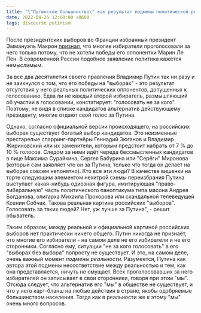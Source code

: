 ```yaml
---
title: "\"Путинское большинство\" как результат подмены политической реальности"
date: 2022-04-25 12:00:00 +0600
tags: discourse putinism
---
```

После президентских выборов во Франции избранный президент Эммануэль Макрон [признал](https://news.sky.com/story/french-election-emmanuel-macron-to-win-second-term-according-to-vote-projection-12598054), что многие избиратели проголосовали за него только потому, что не хотели победы его оппонентки Марин Ле Пен. В современной России подобное заявление политика кажется немыслимым.

За все два десятилетия своего правления Владимир Путин так ни разу и не заикнулся о том, что его победы на "выборах" - это результат отсутствия у него реальных политических оппонентов, допущенных к голосованию. Едва ли не каждый второй избиратель, размышляющий об участии в голосовании, констатирует: "голосовать не за кого". Поэтому, не видя в списке кандидатов альтернатив действующему президенту, многие отдают свой голос за Путина.

Однако, согласно официальной версии происходящего, на российских выборах существует богатый выбор кандидатов. Это неизменные престарелые спарринг-партнёры Геннадий Зюганов и Владимир Жириновский или их заменители, которым предстоит набрать от 7 % до 10 % голосов. Следом за ними идёт череда бессмысленных кандидатов в лице Максима Сурайкина, Сергея Бабурина или "Серёги" Миронова (который сам заявляет что он за Путина, только что тогда он делает на выборах совсем непонятно). Кто все эти люди? В качестве вишенки на торте следующим элементом нехитрой схемы переизбрания Путина выступает какая-нибудь одиозная фигура, имитирующая "право-либеральную" часть политического паноптикума типа масона Андрея Богданова, олигарха Михаила Прохорова или скандальной телеведущей Ксении Собчак. Такова реальная картина российских "выборов". Голосовать за таких людей? Нет, уж лучше за Путина", - решит обыватель.

Таким образом, между реальной и официальной картиной российских выборов нет практически ничего общего. Путин никогда не признаёт, что многие его избиратели - на самом деле не его избиратели и не его сторонники. Согласно ему, ситуации "не за кого голосовать" в его "выборах без выбора" попросту не существует. И это, на самом деле, очень важный момент *подмены реальности*. Разумеется, Путина как автора этой подмены несоответствие между реальностью и тем, как она представляется, ничуть не смущает. Всех проголосовавших за него избирателей он записывает в свои сторонники, говоря при этом "мы". Отсюда следует, что альтернатив его "мы" в обществе не существует, и что у него карт-бланш на любые действия в стране, якобы одобряемые большинством населения. Тогда как в реальности же к этому "мы" очень много вопросов.
